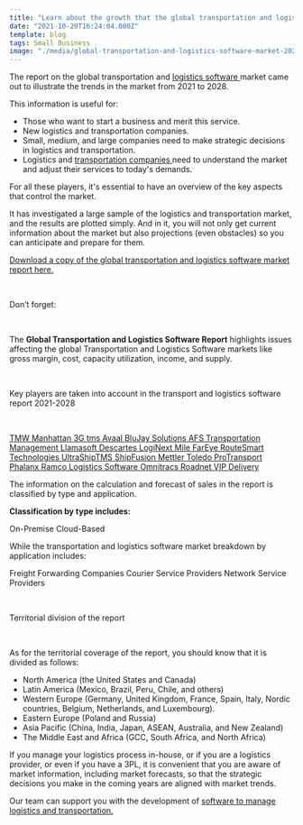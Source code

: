 ```yaml
---
title: "Learn about the growth that the global transportation and logistics software market will have between 2021 and 2028"
date: "2021-10-20T16:24:04.000Z"
template: blog
tags: Small Business
image: "./media/global-transportation-and-logistics-software-market-2020-2028.jpg"
---
```



The report on the global transportation and <a target="_blank" href="https://www.cobuildlab.com/blog/custom-software-development-process-in-2021-step-by-step-towards-digital-transformation-in-logistics/">  logistics software </a> market came out to illustrate the trends in the market from 2021 to 2028. 

This information is useful for:

* Those who want to start a business and merit this service. 
* New logistics and transportation companies.
* Small, medium, and large companies need to make strategic decisions in logistics and transportation.
* Logistics and <a target="_blank" href="https://www.cobuildlab.com/blog/benefits-of-using-custom-software-to-manage-multimodal-transportation/">  transportation companies </a> need to understand the market and adjust their services to today's demands.

For all these players, it's essential to have an overview of the key aspects that control the market. 

It has investigated a large sample of the logistics and transportation market, and the results are plotted simply. And in it, you will not only get current information about the market but also projections (even obstacles) so you can anticipate and prepare for them.

<a target="_blank" href="https://www.marketresearchintellect.com/download-sample/?rid=393209">  Download a copy of the global transportation and logistics software market report here. </a>

<br>

<title-2>Don’t forget:</title-2>

<br>

The **Global Transportation and Logistics Software Report** highlights issues affecting the global Transportation and Logistics Software markets like gross margin, cost, capacity utilization, income, and supply. 

<br>

<title-2>Key players are taken into account in the transport and logistics software report 2021-2028</title-2>

<br>

<a target="_blank" href="https://transportation.trimble.com/products/tmw-suite"> TMW </a>
<a target="_blank" href="https://www.manh.com/products/manhattan-active-transportation-management"> Manhattan </a>
<a target="_blank" href="https://www.3gtms.com/"> 3G tms </a>
<a target="_blank" href="https://www.avaal.com/"> Avaal </a>
<a target="_blank" href="https://www.blujaysolutions.com/"> BluJay Solutions </a>
<a target="_blank" href="https://afs.net/"> AFS Transportation Management </a>
<a target="_blank" href="https://www.crunchbase.com/organization/llamasoft"> Llamasoft </a>
<a target="_blank" href="https://www.descartes.com/home"> Descartes </a>
<a target="_blank" href="https://www.loginextsolutions.com/products/mile"> LogiNext Mile </a>
<a target="_blank" href="https://www.getfareye.com/"> FarEye </a>
<a target="_blank" href="https://www.routesmart.com/">  RouteSmart Technologies </a>
<a target="_blank" href="https://www.ultrashiptms.com/"> UltraShipTMS </a>
<a target="_blank" href="https://www.shipfusion.com/"> ShipFusion </a>
<a target="_blank" href="https://www.mt.com/us/en/home.html"> Mettler Toledo </a>
<a target="_blank" href="https://www.pro-transport.com/"> ProTransport </a>
<a target="_blank" href="https://www.phalanxlogistics.com/"> Phalanx </a>
<a target="_blank" href="https://www.ramco.com/products/logistics-software/"> Ramco Logistics Software </a>
<a target="_blank" href="https://www.omnitracs.com/roadnet-anywhere"> Omnitracs Roadnet </a>
<a target="_blank" href="https://vipdeliverycarrier.com/about-us/"> VIP Delivery </a>

The information on the calculation and forecast of sales in the report is classified by type and application. 

**Classification by type includes:**

On-Premise
Cloud-Based

While the transportation and logistics software market breakdown by application includes: 

Freight Forwarding Companies
Courier Service Providers
Network Service Providers

<br>

<title-3>Territorial division of the report</title-3>

<br> 

As for the territorial coverage of the report, you should know that it is divided as follows: 

* North America (the United States and Canada)
* Latin America (Mexico, Brazil, Peru, Chile, and others)
* Western Europe (Germany, United Kingdom, France, Spain, Italy, Nordic countries, Belgium, Netherlands, and Luxembourg).
* Eastern Europe (Poland and Russia)
* Asia Pacific (China, India, Japan, ASEAN, Australia, and New Zealand)
* The Middle East and Africa (GCC, South Africa, and North Africa)

If you manage your logistics process in-house,  or if you are a logistics provider, or even if you have a 3PL, it is convenient that you are aware of market information, including market forecasts, so that the strategic decisions you make in the coming years are aligned with market trends.

Our team can support you with the development of <a target="_blank" href="https://www.cobuildlab.com/services/custom-transportation-management-system/"> software to manage logistics and transportation. </a> 
